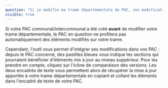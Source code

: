 ```yaml
---
question: "Si je modifie ma trame départementale de PAC, ces modifications sont-elles appliquées automatiquement sur mes PAC communaux/intercommunaux ?"
visible: true
---
```

Si votre PAC communal/intercommunal a été créé **avant** de modifier votre trame départementale, le PAC en question ne profitera pas automatiquement des éléments modifiés sur votre trame. 

Cependant, l'outil vous permet d'intégrer ses modifications dans vos PAC : depuis le PAC concerné, des pastilles bleues vous indique les sections qui pourraient bénéficier d'éléments mis à jour au niveau suppérieur. Pour les prendre en compte, cliquez sur l'icône de comparaison des versions. Les deux encadrés de texte vous permettent alors de récupérer la mise à jour apportée à votre trame départementale en copiant et collant les éléments dans l'encadré de texte de votre PAC.   
